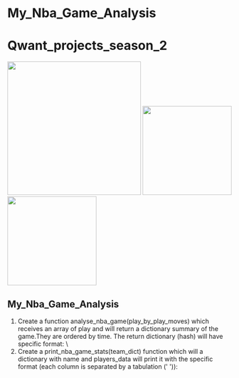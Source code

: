 # My_Nba_Game_Analysis
 
# Qwant_projects_season_2
<p float="left">
  <img src="https://scontent.fala4-2.fna.fbcdn.net/v/t1.0-9/87980785_134101034805249_1709733584689954816_o.png?_nc_cat=111&ccb=2&_nc_sid=e3f864&_nc_ohc=8KNQMSyDcS4AX_VIWRG&_nc_ht=scontent.fala4-2.fna&oh=602770287a6ad3abf58bf9a5940989ca&oe=5FF27F5E" width="300" />
  <img src="https://aifc.kz/files/news/857/img/bea-trener-08.jpg" width="200" /> 
  <img src="https://qwasar.io/wp-content/uploads/2019/07/Qwasar-Logo-07.png" width="200" />
</p>

## My_Nba_Game_Analysis
1) Create a function analyse_nba_game(play_by_play_moves) which receives an array of play and will return a dictionary summary of the game.They are ordered by time.
The return dictionary (hash) will have specific format: \
2) Create a print_nba_game_stats(team_dict) function which will a dictionary with name and players_data will print it with the specific format (each column is separated by a tabulation (' ')):
